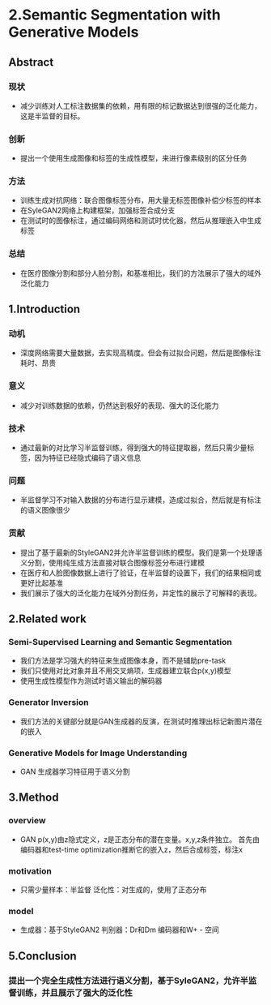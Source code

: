 # 2.Semantic Segmentation with Generative Models

## Abstract

### 现状

- 减少训练对人工标注数据集的依赖，用有限的标记数据达到很强的泛化能力，这是半监督的目标。

### 创新

- 提出一个使用生成图像和标签的生成性模型，来进行像素级别的区分任务

### 方法

- 训练生成对抗网络：联合图像标签分布，用大量无标签图像补偿少标签的样本
- 在SyleGAN2网络上构建框架，加强标签合成分支
- 在测试时的图像标注，通过编码网络和测试时优化器，然后从推理嵌入中生成标签

### 总结

- 在医疗图像分割和部分人脸分割，和基准相比，我们的方法展示了强大的域外泛化能力

## 1.Introduction

### 动机

- 深度网络需要大量数据，去实现高精度。但会有过拟合问题，然后是图像标注耗时、昂贵

### 意义

- 减少对训练数据的依赖，仍然达到极好的表现、强大的泛化能力

### 技术

- 通过最新的对比学习半监督训练，得到强大的特征提取器，然后只需少量标签，因为特征已经隐式编码了语义信息

### 问题

- 半监督学习不对输入数据的分布进行显示建模，造成过拟合，然后就是有标注的语义图像很少

### 贡献

- 提出了基于最新的StyleGAN2并允许半监督训练的模型。我们是第一个处理语义分割，使用纯生成方法直接对联合图像标签分布进行建模
- 在医疗和人脸图像数据上进行了验证，在半监督的设置下，我们的结果相同或更好比起基准
- 我们展示了强大的泛化能力在域外分割任务，并定性的展示了可解释的表现。

## 2.Related work

### Semi-Supervised Learning and Semantic Segmentation

- 我们方法是学习强大的特征来生成图像本身，而不是辅助pre-task
- 我们只使用对比对象并且不用交叉熵项，生成器建立联合p(x,y)模型
- 使用生成性模型作为测试时语义输出的解码器

### Generator Inversion

- 我们方法的关键部分就是GAN生成器的反演，在测试时推理出标记新图片潜在的嵌入

### Generative Models for Image Understanding

- GAN 生成器学习特征用于语义分割

## 3.Method

### overview

- GAN p(x,y)由z隐式定义，z是正态分布的潜在变量。x,y,z条件独立。
首先由编码器和test-time optimization推断它的嵌入z，然后合成标签，标注x

### motivation

- 只需少量样本：半监督
泛化性：对生成的，使用了正态分布

### model

- 生成器：基于StyleGAN2
判别器：Dr和Dm
编码器和W+ - 空间

## 5.Conclusion

### 提出一个完全生成性方法进行语义分割，基于SyleGAN2，允许半监督训练，并且展示了强大的泛化性


